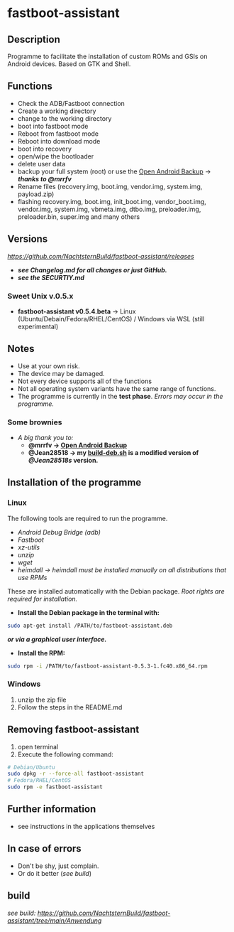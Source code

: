 # fastboot-assistant
## Description
Programme to facilitate the installation of custom ROMs and GSIs on Android devices. Based on GTK and Shell.

## Functions
- Check the ADB/Fastboot connection
- Create a working directory
- change to the working directory
- boot into fastboot mode
- Reboot from fastboot mode
- Reboot into download mode
- boot into recovery
- open/wipe the bootloader 
- delete user data
- backup your full system (root) or use the [Open Android Backup](https://github.com/mrrfv/open-android-backup) → ***thanks to @mrrfv***
- Rename files (recovery.img, boot.img, vendor.img, system.img, payload.zip)
- flashing recovery.img, boot.img, init_boot.img, vendor_boot.img, vendor.img, system.img, vbmeta.img, dtbo.img, preloader.img, preloader.bin, super.img and many others

## Versions
*<https://github.com/NachtsternBuild/fastboot-assistant/releases>*
- ***see Changelog.md for all changes or just GitHub.***
- ***see the SECURTIY.md***

### Sweet Unix v.0.5.x
- **fastboot-assistant v0.5.4.beta** → Linux (Ubuntu/Debain/Fedora/RHEL/CentOS) / Windows via WSL (still experimental)

## Notes
- Use at your own risk.
- The device may be damaged.
- Not every device supports all of the functions
- Not all operating system variants have the same range of functions.
- The programme is currently in the **test phase**. *Errors may occur in the programme.*

### Some brownies
- *A big thank you to:*
  - **@mrrfv → [Open Android Backup](https://github.com/mrrfv/open-android-backup)**
  - **@Jean28518 → my [build-deb.sh](https://github.com/NachtsternBuild/fastboot-assistant/blob/main/Anwendung/Build/build-deb.sh) is a modified version of *@Jean28518s* version.**
  
## Installation of the programme
### Linux
The following tools are required to run the programme.
- *Android Debug Bridge (adb)* 
- *Fastboot*
- *xz-utils*
- *unzip*
- *wget*
- *heimdall → heimdall must be installed manually on all distributions that use RPMs*

These are installed automatically with the Debian package.
*Root rights are required for installation.*
- **Install the Debian package in the terminal with:** 
```sh
sudo apt-get install /PATH/to/fastboot-assistant.deb 
```
***or via a graphical user interface.***
- **Install the RPM:**
```sh
sudo rpm -i /PATH/to/fastboot-assistant-0.5.3-1.fc40.x86_64.rpm
```
### Windows
1. unzip the zip file
2. Follow the steps in the README.md

##  Removing fastboot-assistant
1. open terminal
2. Execute the following command:
```sh
# Debian/Ubuntu
sudo dpkg -r --force-all fastboot-assistant
# Fedora/RHEL/CentOS
sudo rpm -e fastboot-assistant
```

## Further information
- see instructions in the applications themselves

## In case of errors
- Don't be shy, just complain. 
- Or do it better (*see build*)
## build
*see build: <https://github.com/NachtsternBuild/fastboot-assistant/tree/main/Anwendung>*
